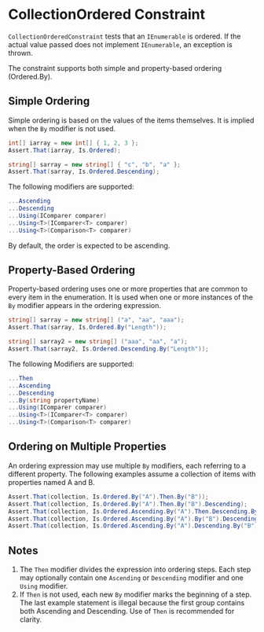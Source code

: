 # CollectionOrdered Constraint

`CollectionOrderedConstraint` tests that an `IEnumerable` is ordered. If the actual value passed does not implement
`IEnumerable`, an exception is thrown.

The constraint supports both simple and property-based ordering (Ordered.By).

## Simple Ordering

Simple ordering is based on the values of the items themselves. It is implied when the `By` modifier is not used.

```csharp
int[] iarray = new int[] { 1, 2, 3 };
Assert.That(iarray, Is.Ordered);

string[] sarray = new string[] { "c", "b", "a" };
Assert.That(sarray, Is.Ordered.Descending);
```

The following modifiers are supported:

```csharp
...Ascending
...Descending
...Using(IComparer comparer)
...Using<T>(IComparer<T> comparer)
...Using<T>(Comparison<T> comparer)
```

By default, the order is expected to be ascending.

## Property-Based Ordering

Property-based ordering uses one or more properties that are common to every item in the enumeration. It is used when
one or more instances of the `By` modifier appears in the ordering expression.

```csharp
string[] sarray = new string[] ("a", "aa", "aaa");
Assert.That(sarray, Is.Ordered.By("Length"));

string[] sarray2 = new string[] ("aaa", "aa", "a");
Assert.That(sarray2, Is.Ordered.Descending.By("Length"));
```

The following Modifiers are supported:

```csharp
...Then
...Ascending
...Descending
...By(string propertyName)
...Using(IComparer comparer)
...Using<T>(IComparer<T> comparer)
...Using<T>(Comparison<T> comparer)
```

## Ordering on Multiple Properties

An ordering expression may use multiple `By` modifiers, each referring to a different property. The following examples
assume a collection of items with properties named A and B.

```csharp
Assert.That(collection, Is.Ordered.By("A").Then.By("B"));
Assert.That(collection, Is.Ordered.By("A").Then.By("B").Descending);
Assert.That(collection, Is.Ordered.Ascending.By("A").Then.Descending.By("B"));
Assert.That(collection, Is.Ordered.Ascending.By("A").By("B").Descending);
Assert.That(collection, Is.Ordered.Ascending.By("A").Descending.By("B")); // Illegal!
```

## Notes

1. The `Then` modifier divides the expression into ordering steps. Each step may optionally contain one `Ascending` or
   `Descending` modifier and one `Using` modifier.
2. If `Then` is not used, each new `By` modifier marks the beginning of a step. The last example statement is illegal
   because the first group contains both Ascending and Descending. Use of `Then` is recommended for clarity.
